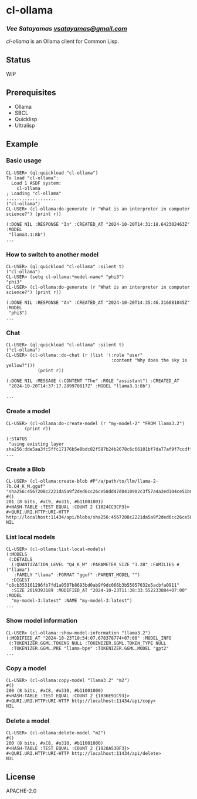 # cl-ollama
### _Vee Satayamas <vsatayamas@gmail.com>_

_cl-ollama_ is an Ollama client for Common Lisp.

## Status

WIP

## Prerequisites

* Ollama
* SBCL
* Quicklisp
* Ultralisp

## Example

### Basic usage

```Lisp
CL-USER> (ql:quickload "cl-ollama")
To load "cl-ollama":
  Load 1 ASDF system:
    cl-ollama
; Loading "cl-ollama"
...................
("cl-ollama")
CL-USER> (cl-ollama:do-generate (r "What is an interpreter in computer science?") (print r))

(:DONE NIL :RESPONSE "In" :CREATED_AT "2024-10-20T14:31:18.642302463Z" :MODEL
 "llama3.1:8b")
...
```

### How to switch to another model

```Lisp
CL-USER> (ql:quickload "cl-ollama" :silent t)
("cl-ollama")
CL-USER> (setq cl-ollama:*model-name* "phi3")
"phi3"
CL-USER> (cl-ollama:do-generate (r "What is an interpreter in computer science?") (print r))

(:DONE NIL :RESPONSE "An" :CREATED_AT "2024-10-20T14:35:46.316081045Z" :MODEL
 "phi3")
...
```

### Chat

```Lisp
CL-USER> (ql:quickload "cl-ollama" :silent t)
("cl-ollama")
CL-USER> (cl-ollama::do-chat (r (list '(:role "user"
                                        :content "Why does the sky is yellow?")))
            (print r))

(:DONE NIL :MESSAGE (:CONTENT "The" :ROLE "assistant") :CREATED_AT
 "2024-10-20T14:37:17.289970817Z" :MODEL "llama3.1:8b")

...
```

### Create a model

```Lisp
CL-USER> (cl-ollama:do-create-model (r "my-model-2" "FROM llama3.2")
       (print r))

(:STATUS
 "using existing layer sha256:dde5aa3fc5ffc17176b5e8bdc82f587b24b2678c6c66101bf7da77af9f7ccdff")
...
```

### Create a Blob

```Lisp
CL-USER> (cl-ollama:create-blob #P"/a/path/to/llm/llama-2-7b.Q4_K_M.gguf" "sha256:4567208c2221da5a9f2ded6cc26ce58dd47d0410902c3f57a4a3ed104ce51b0b")
#()
201 (8 bits, #xC9, #o311, #b11001001)
#<HASH-TABLE :TEST EQUAL :COUNT 2 {1024CC3CF3}>
#<QURI.URI.HTTP:URI-HTTP http://localhost:11434/api/blobs/sha256:4567208c2221da5a9f2ded6cc26ce58dd47d0410902c3f57a4a3ed104ce51b0b>
NIL
```

### List local models

```Lisp
CL-USER> (cl-ollama:list-local-models)
(:MODELS
 (:DETAILS
  (:QUANTIZATION_LEVEL "Q4_K_M" :PARAMETER_SIZE "3.2B" :FAMILIES #("llama")
   :FAMILY "llama" :FORMAT "gguf" :PARENT_MODEL "")
  :DIGEST "c8cb353161296fb7fd1a0507b8693bd0ab9f9dc066b3b55057032e5acbfa0911"
  :SIZE 2019393189 :MODIFIED_AT "2024-10-23T11:38:33.552233884+07:00" :MODEL
  "my-model-3:latest" :NAME "my-model-3:latest")
...
```

### Show model information

```Lisp
CL-USER> (cl-ollama::show-model-information "llama3.2")
(:MODIFIED_AT "2024-10-23T10:54:07.678378774+07:00" :MODEL_INFO
 (:TOKENIZER.GGML.TOKENS NULL :TOKENIZER.GGML.TOKEN_TYPE NULL
  :TOKENIZER.GGML.PRE "llama-bpe" :TOKENIZER.GGML.MODEL "gpt2"
...
```

### Copy a model

```Lisp
CL-USER> (cl-ollama:copy-model "llama3.2" "m2")
#()
200 (8 bits, #xC8, #o310, #b11001000)
#<HASH-TABLE :TEST EQUAL :COUNT 2 {1036E91C93}>
#<QURI.URI.HTTP:URI-HTTP http://localhost:11434/api/copy>
NIL
```

### Delete a model

```Lisp
CL-USER> (cl-ollama:delete-model "m2")
#()
200 (8 bits, #xC8, #o310, #b11001000)
#<HASH-TABLE :TEST EQUAL :COUNT 2 {1028A53BF3}>
#<QURI.URI.HTTP:URI-HTTP http://localhost:11434/api/delete>
NIL
```

## License

APACHE-2.0
